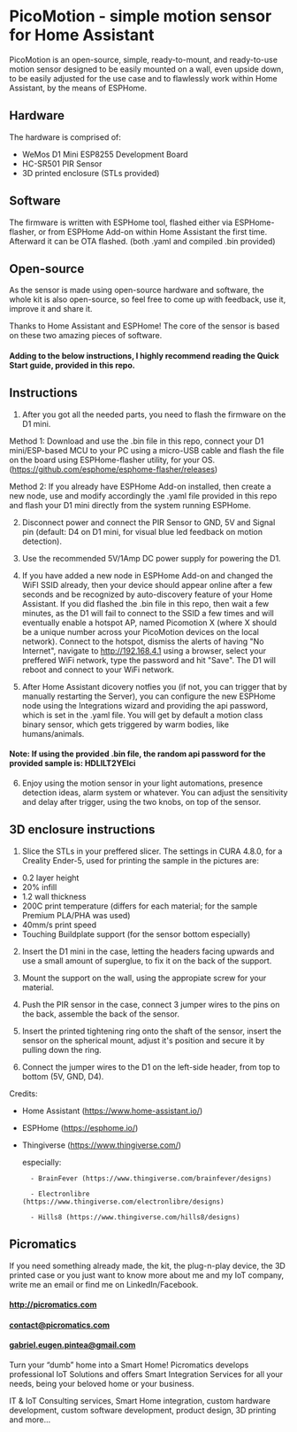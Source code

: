 # PicoMotion - simple motion sensor for Home Assistant
PicoMotion is an open-source, simple, ready-to-mount, and ready-to-use motion sensor designed to be easily mounted on a wall, even upside down, to be easily adjusted for the use case and to flawlessly work within Home Assistant, by the means of ESPHome.

## Hardware
The hardware is comprised of:
- WeMos D1 Mini ESP8255 Development Board
- HC-SR501 PIR Sensor
- 3D printed enclosure (STLs provided)

## Software
The firmware is written with ESPHome tool, flashed either via ESPHome-flasher, or from ESPHome Add-on within Home Assistant the first time. Afterward it can be OTA flashed. (both .yaml and compiled .bin provided)

## Open-source
As the sensor is made using open-source hardware and software, the whole kit is also open-source, so feel free to come up with feedback, use it, improve it and share it.

Thanks to Home Assistant and ESPHome! The core of the sensor is based on these two amazing pieces of software.

#### Adding to the below instructions, I highly recommend reading the Quick Start guide, provided in this repo.

## Instructions
1. After you got all the needed parts, you need to flash the firmware on the D1 mini.

Method 1: Download and use the .bin file in this repo, connect your D1 mini/ESP-based MCU to your PC using a micro-USB cable and flash the file on the board using ESPHome-flasher utility, for your OS. (https://github.com/esphome/esphome-flasher/releases)

Method 2: If you already have ESPHome Add-on installed, then create a new node, use and modify accordingly the .yaml file provided in this repo and flash your D1 mini directly from the system running ESPHome.

2. Disconnect power and connect the PIR Sensor to GND, 5V and Signal pin (default: D4 on D1 mini, for visual blue led feedback on motion detection).

3. Use the recommended 5V/1Amp DC power supply for powering the D1.

4. If you have added a new node in ESPHome Add-on and changed the WiFI SSID already, then your device should appear online after a few seconds and be recognized by auto-discovery feature of your Home Assistant.
If you did flashed the .bin file in this repo, then wait a few minutes, as the D1 will fail to connect to the SSID a few times and will eventually enable a hotspot AP, named Picomotion X (where X should be a unique number across your PicoMotion devices on the local network). Connect to the hotspot, dismiss the alerts of having "No Internet", navigate to http://192.168.4.1 using a browser, select your preffered WiFi network, type the password and hit "Save". The D1 will reboot and connect to your WiFi network.

5. After Home Assistant dicovery notfies you (if not, you can trigger that by manually restarting the Server), you can configure the new ESPHome node using the Integrations wizard and providing the api password, which is set in the .yaml file. You will get by default a motion class binary sensor, which gets triggered by warm bodies, like humans/animals. 
#### Note: If using the provided .bin file, the random api password for the provided sample is: HDLlLT2YEIci

6. Enjoy using the motion sensor in your light automations, presence detection ideas, alarm system or whatever. You can adjust the sensitivity and delay after trigger, using the two knobs, on top of the sensor.

## 3D enclosure instructions
1. Slice the STLs in your preffered slicer. The settings in CURA 4.8.0, for a Creality Ender-5, used for printing the sample in the pictures are:
- 0.2 layer height
- 20% infill
- 1.2 wall thickness
- 200C print temperature (differs for each material; for the sample Premium PLA/PHA was used)
- 40mm/s print speed
- Touching Buildplate support (for the sensor bottom especially)

2. Insert the D1 mini in the case, letting the headers facing upwards and use a small amount of superglue, to fix it on the back of the support.

3. Mount the support on the wall, using the appropiate screw for your material.

4. Push the PIR sensor in the case, connect 3 jumper wires to the pins on the back, assemble the back of the sensor.

5. Insert the printed tightening ring onto the shaft of the sensor, insert the sensor on the spherical mount, adjust it's position and secure it by pulling down the ring.

6. Connect the jumper wires to the D1 on the left-side header, from top to bottom (5V, GND, D4).

Credits:
- Home Assistant (https://www.home-assistant.io/)
- ESPHome (https://esphome.io/)
- Thingiverse (https://www.thingiverse.com/)
    
    especially:

        - BrainFever (https://www.thingiverse.com/brainfever/designs)
        
        - Electronlibre (https://www.thingiverse.com/electronlibre/designs)
        
        - Hills8 (https://www.thingiverse.com/hills8/designs)

## Picromatics

If you need something already made, the kit, the plug-n-play device, the 3D printed case or you just want to know more about me and my IoT company, write me an email or find me on LinkedIn/Facebook.

#### http://picromatics.com
#### contact@picromatics.com
#### gabriel.eugen.pintea@gmail.com

Turn your “dumb” home into a Smart Home! Picromatics develops professional IoT Solutions and offers Smart Integration Services for all your needs, being your beloved home or your business. 

IT & IoT Consulting services, Smart Home integration, custom hardware development, custom software development, product design, 3D printing and more...